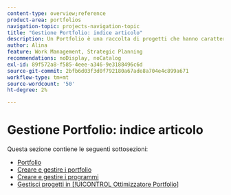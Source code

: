 ```yaml
---
content-type: overview;reference
product-area: portfolios
navigation-topic: projects-navigation-topic
title: "Gestione Portfolio: indice articolo"
description: Un Portfolio è una raccolta di progetti che hanno caratteristiche unificanti. Per informazioni sulla gestione del portfolio, consulta le sezioni seguenti.
author: Alina
feature: Work Management, Strategic Planning
recommendations: noDisplay, noCatalog
exl-id: 89f572a8-f585-4eee-a346-9e3188496c6d
source-git-commit: 2bfb6d03f3d0f792180a67ade8a704e4c899a671
workflow-type: tm+mt
source-wordcount: '50'
ht-degree: 2%

---
```


# Gestione Portfolio: indice articolo

Questa sezione contiene le seguenti sottosezioni:

* [Portfolio](../../manage-work/portfolios/portfolios-overview/portfolio-overview-1.md)
* [Creare e gestire i portfolio](../../manage-work/portfolios/create-and-manage-portfolios/create-and-manage-portfolios.md)
* [Creare e gestire i programmi](../../manage-work/portfolios/create-and-manage-programs/create-and-manage-programs.md)
* [Gestisci progetti in [!UICONTROL Ottimizzatore Portfolio]](../../manage-work/portfolios/portfolio-optimizer/manage-projects-in-portfolio-optimizer.md)
